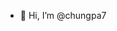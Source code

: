 - 👋 Hi, I’m @chungpa7

<!---
chungpa7/chungpa7 is a ✨ special ✨ repository because its `README.md` (this file) appears on your GitHub profile.
You can click the Preview link to take a look at your changes.
--->
